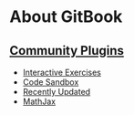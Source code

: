 # About GitBook

## [Community Plugins](https://plugins.gitbook.com/)

* [Interactive Exercises](https://plugins.gitbook.com/plugin/exercises)
* [Code Sandbox](https://plugins.gitbook.com/plugin/codesandbox)
* [Recently Updated](https://plugins.gitbook.com/plugin/recently-updated)
* [MathJax](https://plugins.gitbook.com/plugin/mathjax)